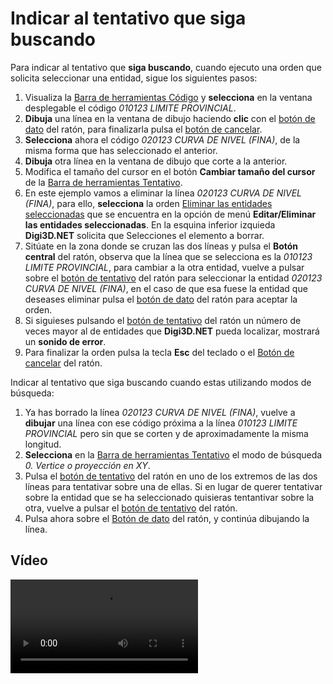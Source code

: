 # Indicar al tentativo que siga buscando

Para indicar al tentativo que **siga buscando**, cuando ejecuto una orden que solicita seleccionar una entidad, sigue los siguientes pasos:

1. Visualiza la [Barra de herramientas Código](/digi3d-net/referencia/barras-de-herramientas/codigo.md) y **selecciona** en la ventana desplegable el código _010123 LIMITE PROVINCIAL_.
2. **Dibuja** una línea en la ventana de dibujo haciendo **clic** con el [botón de dato](indicar-tentativo-seguir-buscando.md) del ratón, para finalizarla pulsa el [botón de cancelar](indicar-tentativo-seguir-buscando.md).
3. **Selecciona** ahora el código _020123 CURVA DE NIVEL \(FINA\)_, de la misma forma que has seleccionado el anterior.
4. **Dibuja** otra línea en la ventana de dibujo que corte a la anterior.
5. Modifica el tamaño del cursor en el botón **Cambiar tamaño del cursor** de la [Barra de herramientas Tentativo](/digi3d-net/referencia/barras-de-herramientas/tentativo.md).
6. En este ejemplo vamos a eliminar la línea _020123 CURVA DE NIVEL \(FINA\)_, para ello, **selecciona** la orden [Eliminar las entidades seleccionadas](/digi3d-net/referencia/ventana-de-dibujo/ordenes/b/borra-e.md) que se encuentra en la opción de menú **Editar/Eliminar las entidades seleccionadas**. En la esquina inferior izquieda **Digi3D.NET** solicita que Selecciones el elemento a borrar.
7. Sitúate en la zona donde se cruzan las dos líneas y pulsa el **Botón central** del ratón, observa que la línea que se selecciona es la _010123 LIMITE PROVINCIAL_, para cambiar a la otra entidad, vuelve a pulsar sobre el [botón de tentativo](indicar-tentativo-seguir-buscando.md) del ratón para seleccionar la entidad _020123 CURVA DE NIVEL \(FINA\)_, en el caso de que esa fuese la entidad que deseases eliminar pulsa el [botón de dato](indicar-tentativo-seguir-buscando.md) del ratón para aceptar la orden.
8. Si siguieses pulsando el [botón de tentativo](indicar-tentativo-seguir-buscando.md) del ratón un número de veces mayor al de entidades que **Digi3D.NET** pueda localizar, mostrará un **sonido de error**.
9. Para finalizar la orden pulsa la tecla **Esc** del teclado o el [Botón de cancelar](indicar-tentativo-seguir-buscando.md) del ratón.

Indicar al tentativo que siga buscando cuando estas utilizando modos de búsqueda:

1. Ya has borrado la línea _020123 CURVA DE NIVEL \(FINA\)_, vuelve a **dibujar** una línea con ese código próxima a la línea _010123 LIMITE PROVINCIAL_ pero sin que se corten y de aproximadamente la misma longitud.
2. **Selecciona** en la [Barra de herramientas Tentativo](/digi3d-net/referencia/barras-de-herramientas/tentativo.md) el modo de búsqueda _0. Vertice o proyección en XY_.
3. Pulsa el [botón de tentativo](indicar-tentativo-seguir-buscando.md) del ratón en uno de los extremos de las dos líneas para tentativar sobre una de ellas. Si en lugar de querer tentativar sobre la entidad que se ha seleccionado quisieras tentantivar sobre la otra, vuelve a pulsar el [botón de tentativo](indicar-tentativo-seguir-buscando.md) del ratón.
4. Pulsa ahora sobre el [Botón de dato](indicar-tentativo-seguir-buscando.md) del ratón, y continúa dibujando la línea.

## Vídeo

<video controls><source src="https://digi21.blob.core.windows.net/videos-ayuda/Indicar%20al%20tentativo%20que%20siga%20buscando.mp4" caption="" type="video/mp4"></video>

